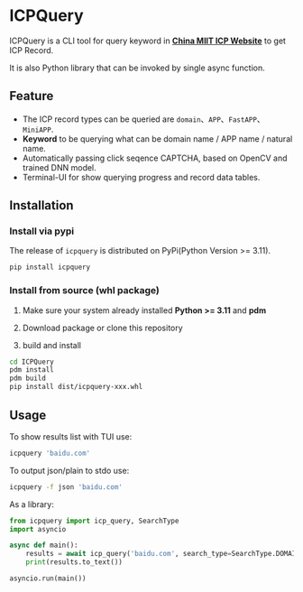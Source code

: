 # ICPQuery

ICPQuery is a CLI tool for query keyword in [**China MIIT ICP Website**](https://beian.miit.gov.cn) to get ICP Record.

It is also Python library that can be invoked by single async function.

## Feature

- The ICP record types can be queried are `domain`、`APP`、`FastAPP`、`MiniAPP`.
- **Keyword** to be querying what can be domain name / APP name / natural name.
- Automatically passing click seqence CAPTCHA, based on OpenCV and trained DNN model.
- Terminal-UI for show querying progress and record data tables.

## Installation

### Install via pypi

The release of `icpquery` is distributed on PyPi(Python Version >= 3.11).

```bash
pip install icpquery
```

### Install from source (whl package)

1. Make sure your system already installed **Python >= 3.11** and **pdm**

2. Download package or clone this repository

3. build and install

```bash
cd ICPQuery
pdm install
pdm build
pip install dist/icpquery-xxx.whl
```

## Usage

To show results list with TUI use:

```bash
icpquery 'baidu.com'
```

To output json/plain to stdo use:

```bash
icpquery -f json 'baidu.com'
```

As a library:

```python
from icpquery import icp_query, SearchType
import asyncio

async def main():
    results = await icp_query('baidu.com', search_type=SearchType.DOMAIN)
    print(results.to_text())

asyncio.run(main())

```